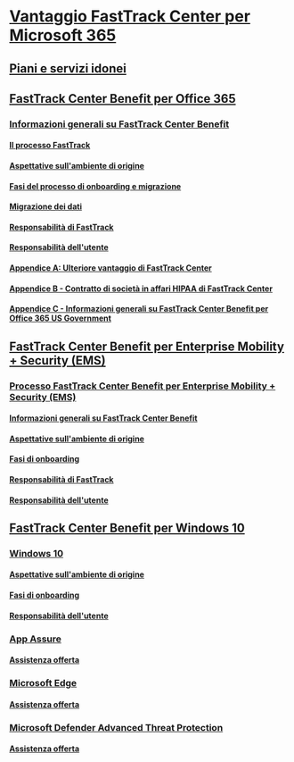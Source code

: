 # [Vantaggio FastTrack Center per Microsoft 365](M365-fasttrack-benefit-overview.md)
## [Piani e servizi idonei](M365-eligible-services-and-plans.md)
## [FastTrack Center Benefit per Office 365](O365-fasttrack-benefit-for-office-365.md)
### [Informazioni generali su FastTrack Center Benefit](O365-fasttrack-benefit-overview.md)
#### [Il processo FastTrack](O365-fasttrack-process.md)
#### [Aspettative sull'ambiente di origine](O365-source-environment-expectations.md)
#### [Fasi del processo di onboarding e migrazione](O365-onboarding-and-migration.md)
#### [Migrazione dei dati](O365-data-migration.md)
#### [Responsabilità di FastTrack](O365-fasttrack-responsibilities.md)
#### [Responsabilità dell'utente](O365-your-responsibilities.md)
#### [Appendice A: Ulteriore vantaggio di FastTrack Center](O365-fasttrack-additional-benefits.md)
#### [Appendice B - Contratto di società in affari HIPAA di FastTrack Center](O365-hipaa-business-associate-agreement.md)
#### [Appendice C - Informazioni generali su FastTrack Center Benefit per Office 365 US Government](US-Gov-appendix-overview.md)
## [FastTrack Center Benefit per Enterprise Mobility + Security (EMS)](EMS-fasttrack-benefit-for-EMS.md)
### [Processo FastTrack Center Benefit per Enterprise Mobility + Security (EMS)](EMS-fasttrack-process.md)
#### [Informazioni generali su FastTrack Center Benefit](EMS-fasttrack-benefit-overview.md)
#### [Aspettative sull'ambiente di origine](EMS-source-environment-expectations.md)
#### [Fasi di onboarding](EMS-onboarding-phases.md)
#### [Responsabilità di FastTrack](EMS-fasttrack-responsibilities.md)
#### [Responsabilità dell'utente](EMS-your-responsibilities.md)
## [FastTrack Center Benefit per Windows 10](Win-10-fasttrack-benefit-for-windows-10.md)
### [Windows 10](Win-10-windows-10.md)
#### [Aspettative sull'ambiente di origine](Win-10-source-environment-expectations.md)
#### [Fasi di onboarding](Win-10-onboarding-phases.md)
#### [Responsabilità dell'utente](Win-10-your-responsibilities.md)
### [App Assure](Win-10-app-assure.md)
#### [Assistenza offerta](Win-10-app-assure-assistance-offered.md)
### [Microsoft Edge](Win-10-microsoft-edge.md)
#### [Assistenza offerta](Win-10-microsoft-edge-assistance-offered.md)
### [Microsoft Defender Advanced Threat Protection](Win-10-microsoft-defender-atp.md)
#### [Assistenza offerta](Win-10-microsoft-defender-atp-assistance-offered.md)
